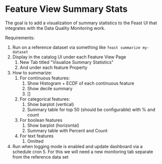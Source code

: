 # Feature View Summary Stats

The goal is to add a visualization of summary statistics to 
the Feast UI that integrates with the Data Quality Monitoring work.

Requirements:
1. Run on a reference dataset via something like `feast summarize my-dataset`
2. Display in the catalog UI under each Feature View Page
   1. New Tab titled "Visualize Summary Statistics"
   2. And under each feature Property
3. How to summarize:
   1. For continuous features:
      1. Show Histogram + ECDF of each continuous feature
      2. Show decile summary
      3. []
   2. For categorical features:
      1. Show barplot (vertical)
      2. Summary table for top 50 (should be configurable) with % and count
   3. For boolean features
         1. Show barplot (horizontal)
         2. Summary table with Percent and Count
   4. For text features
        1. Omitted   
4. Run when logging mode is enabled and update dashboard via a schedule cron
   5. For this we will need a new monitoring tab separate from the reference data set
